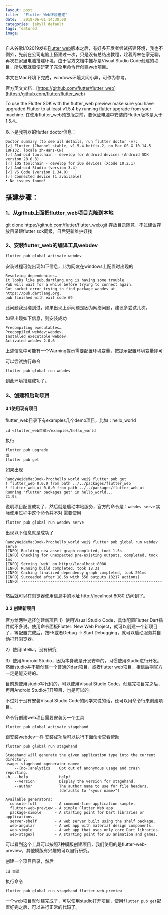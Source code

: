 ```yaml
---
layout: post
title:  "Flutter Web环境搭建"
date:   2019-06-01 14:30:00
categories: jekyll default
tags: featured
image:
---
```

自从谷歌I/O2019发布[Flutter web](https://flutter.dev/web)版本之后，有好多开发者尝试搭建环境，我也不例外，先前在公司电脑上搭建过一次，只是没有总结出教程，趁着周末在家无聊，再次在家里电脑搭建环境，由于官方文档中推荐是Visual Studio Code创建的项目，所以我就顺便研究了完全用命令行创建web项目。

本文在Mac环境下完成，windows环境大同小异，可作为参考。

官方英文文档：[https://github.com/flutter/flutter_web](https://github.com/flutter/flutter_web)

To use the Flutter SDK with the flutter_web preview make sure you have upgraded Flutter to at least v1.5.4 by running flutter upgrade from your machine.
在使用flutter_web预览版之前，要保证电脑中安装的Flutter版本是大于1.5.4。

以下是我机器的flutter doctor信息：
```
Doctor summary (to see all details, run flutter doctor -v):
[✓] Flutter (Channel stable, v1.5.4-hotfix.2, on Mac OS X 10.14.5 18F132, locale zh-Hans-CN)
[✓] Android toolchain - develop for Android devices (Android SDK version 28.0.3)
[✓] iOS toolchain - develop for iOS devices (Xcode 10.2.1)
[✓] Android Studio (version 3.4)
[✓] VS Code (version 1.34.0)
[✓] Connected device (1 available)
• No issues found!
```
## 搭建步骤：

### 1、从github上面把flutter_web项目克隆到本地
git clone https://github.com/flutter/flutter_web.git
存放目录随意，不过建议存放目录跟flutter sdk同级，日后更新维护好找

### 2、安装flutter_web的编译工具webdev
```
flutter pub global activate webdev
```
安装过程可能出现如下信息，此为网友在windows上配置时出现的
```
Resolving dependencies…
It looks like pub.dartlang.org is having some trouble
Pub will wait for a while before trying to connect again.
Got socket error trying to find package webdev at https://pub.dartlang.org.
pub finished with exit code 69
```
此问题我没碰到过，如果出现上诉问题是因为网络问题，建议多尝试几次。

如果出现如下信息，则安装成功
```
Precompiling executables…
Precompiled webdev:webdev.
Installed executable webdev.
Activated webdev 2.0.6
```
上述信息中可能有一个Warning提示需要配置环境变量，按提示配置环境变量即可

可以尝试执行命令
```
flutter pub global run webdev
```

到此环境搭建成功了。

### 3、创建和启动项目

#### 3.1使用现有项目
flutter_web目录下有examples几个demo项目，比如：hello_world
```
cd <flutter_web目录>/examples/hello_world
```
执行
```
flutter pub upgrade
或
flutter pub get
```
如果出现
```
RandyWeideMacBook-Pro:hello_world wei$ flutter pub get
! flutter_web 0.0.0 from path ../../packages/flutter_web                
! flutter_web_ui 0.0.0 from path ../../packages/flutter_web_ui          
Running "flutter packages get" in hello_world...                   21.9s
```
说明项目配置成功了，然后就是启动本地服务，官方的命令是：```webdev serve```
实际使用过程中这个命令并不对
需要使用
```
flutter pub global run webdev serve
```

出现以下信息就是成功了
```
RandyWeideMacBook-Pro:hello_world wei$ flutter pub global run webdev serve
[INFO] Building new asset graph completed, took 1.5s
[INFO] Checking for unexpected pre-existing outputs. completed, took 1ms
[INFO] Serving `web` on http://localhost:8080
[INFO] Running build completed, took 18.3s
[INFO] Caching finalized dependency graph completed, took 201ms
[INFO] Succeeded after 18.5s with 556 outputs (3217 actions)
[INFO] ------------------------------------------------------------------------
```
然后就可以在浏览器使用信息中的地址 http://localhost:8080 访问到了。

#### 3.2 创建新项目
官方给两种途径创建新项目
1）使用Visual Studio Code，具体配置Flutter Dart插件就不多说。使用命令面板Flutter: New Web Project，就可以创建一个新项目了，等配置完成后，按F5或者Debug -> Start Debugging，就可以启动服务并自动打开浏览器。

2）使用IntelliJ，没有研究

3）使用Android Studio，因为本身我是开发安卓的，习惯使用Studio进行开发。然而studio并不能创建一个普通的dart项目，或者flutter web项目，相信后期官方一定是能支持的。

目前想使用studio写代码的，可以使用Visual Studio Code，创建完项目完之后，再用Android Studio打开项目，也是可以的。

不过对于没有安装Visual Studio Code的同学来说的话，还可以用命令行来创建项目。

命令行创建web项目需要安装另一个工具
```
flutter pub global activate stagehand
```
跟安装webdev一样
安装成功后可以执行下面命令查看帮助

```
flutter pub global run stagehand

Stagehand will generate the given application type into the current directory.
usage: stagehand <generator-name>
    --[no-]analytics    Opt out of anonymous usage and crash reporting.
-h, --help              Help!
    --version           Display the version for stagehand.
    --author            The author name to use for file headers.
                        (defaults to "<your name>")

Available generators:
  console-full        - A command-line application sample.
  flutter-web-preview - A simple Flutter Web app.
  package-simple      - A starting point for Dart libraries or applications.
  server-shelf        - A web server built using the shelf package.
  web-angular         - A web app with material design components.
  web-simple          - A web app that uses only core Dart libraries.
  web-stagexl         - A starting point for 2D animation and games.

```
可以看到这个工具可以按照7种模版创建项目，我们使用的是flutter-web-preview，其他模版有兴趣的可以自行研究。

创建一个项目目录，然后
```
cd 目录
```
执行命令
```
flutter pub global run stagehand flutter-web-preview
```

一个web项目就创建完成了，可以使用studio打开项目，使用```flutter pub get```配置好完之后，可以进行正常的代码了。




[jekyll]:      http://jekyllrb.com
[jekyll-gh]:   https://github.com/jekyll/jekyll
[jekyll-help]: https://github.com/jekyll/jekyll-help
